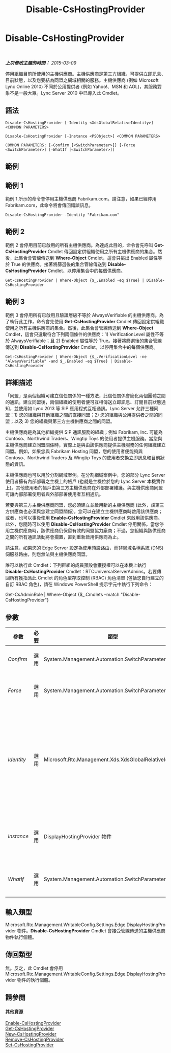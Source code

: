 ﻿---
title: Disable-CsHostingProvider
TOCTitle: Disable-CsHostingProvider
ms:assetid: 67d67111-aa04-4241-8f41-e8059fd1649c
ms:mtpsurl: https://technet.microsoft.com/zh-tw/library/Gg398481(v=OCS.15)
ms:contentKeyID: 49291179
ms.date: 08/10/2015
mtps_version: v=OCS.15
ms.translationtype: HT
---

# Disable-CsHostingProvider

 

_**上次修改主題的時間：** 2015-03-09_

停用組織目前所使用的主機供應商。主機供應商是第三方組織，可提供立即訊息、目前狀態，以及您要結為同盟之網域相關的服務。主機供應商 (例如 Microsoft Lync Online 2010) 不同於公用提供者 (例如 Yahoo\!、MSN 和 AOL)，其服務對象不是一般大眾。Lync Server 2010 中已導入此 Cmdlet。

## 語法

    Disable-CsHostingProvider [-Identity <XdsGlobalRelativeIdentity>] <COMMON PARAMETERS>

    Disable-CsHostingProvider [-Instance <PSObject>] <COMMON PARAMETERS>

    COMMON PARAMETERS: [-Confirm [<SwitchParameter>]] [-Force <SwitchParameter>] [-WhatIf [<SwitchParameter>]]

## 範例

## 範例 1

範例 1 所示的命令會停用主機供應商 Fabrikam.com。請注意，如果已經停用 Fabrikam.com，此命令將會傳回錯誤訊息。

    Disable-CsHostingProvider -Identity "Fabrikam.com"

## 範例 2

範例 2 會停用目前已啟用的所有主機供應商。為達成此目的，命令會先呼叫 **Get-CsHostingProvider** Cmdlet 傳回設定供組織使用之所有主機供應商的集合。然後，此集合會管線傳送到 **Where-Object** Cmdlet，這會只挑出 Enabled 屬性等於 True 的供應商。接著將篩選後的集合管線傳送到 **Disable-CsHostingProvider** Cmdlet，以停用集合中的每個供應商。

    Get-CsHostingProvider | Where-Object {$_.Enabled -eq $True} | Disable-CsHostingProvider

## 範例 3

範例 3 會停用所有已啟用且驗證層級不等於 AlwaysVerifiable 的主機供應商。為了執行此工作，命令會先使用 **Get-CsHostingProvider** Cmdlet 傳回設定供組織使用之所有主機供應商的集合。然後，此集合會管線傳送到 **Where-Object** Cmdlet，這會只選取符合下列兩個條件的供應商：1) VerificationLevel 屬性不等於 AlwaysVerifiable；且 2) Enabled 屬性等於 True。接著將篩選後的集合管線傳送到 **Disable-CsHostingProvider** Cmdlet，以停用集合中的每個供應商。

    Get-CsHostingProvider | Where-Object {$_.VerificationLevel -ne "AlwaysVerifiable" -and $_.Enabled -eq $True} | Disable-CsHostingProvider

## 詳細描述

「同盟」是兩個組織可建立信任關係的一種方法，此信任關係會簡化兩個團體之間的通訊。建立同盟後，兩個組織的使用者便可互相傳送立即訊息、訂閱目前狀態通知，並使用如 Lync 2013 等 SIP 應用程式互相通訊。Lync Server 允許三種同盟：1) 您的組織與其他組織之間的直接同盟；2) 您的組織與公用提供者之間的同盟；以及 3) 您的組織與第三方主機供應商之間的同盟。

主機供應商是為其他組織提供 SIP 通訊服務的組織；例如 Fabrikam, Inc. 可能為 Contoso、Northwind Traders、Wingtip Toys 的使用者提供主機服務。當您與主機供應商建立同盟關係時，實際上是與由該供應商提供主機服務的任何組織建立同盟。例如，如果您與 Fabrikam Hosting 同盟，您的使用者便能夠與 Contoso、Northwind Traders 及 Wingtip Toys 的使用者交換立即訊息和目前狀態的資訊。

主機供應商也可以用於分割網域案例。在分割網域案例中，您的部分 Lync Server 使用者擁有內部部署之主機上的帳戶 (也就是主機位於您的 Lync Server 本機實作上)。其他使用者的帳戶由第三方主機供應商在外部部署維護。與主機供應商同盟可讓內部部署使用者與外部部署使用者互相通訊。

若要與第三方主機供應商同盟，您必須建立並啟用新的主機供應商 (此外，該第三方供應商也必須與您建立同盟關係)。您可以在建立主機供應商時啟用該供應商；或者，也可以事後使用 **Enable-CsHostingProvider** Cmdlet 來啟用該供應商。此外，您隨時可以使用 **Disable-CsHostingProvider** Cmdlet 停用關係。當您停用主機供應商時，該供應商仍保留有效的同盟協力廠商；不過，您組織與該供應商之間的所有通訊活動將會擱置，直到重新啟用供應商為止。

請注意，如果您的 Edge Server 設定為使用預設路由，而非網域名稱系統 (DNS) 伺服器路由，則您無法與主機供應商同盟。

誰可以執行此 Cmdlet：下列群組的成員預設會獲授權可以在本機上執行 **Disable-CsHostingProvider** Cmdlet：RTCUniversalServerAdmins。若要傳回所有獲指派此 Cmdlet 的角色型存取控制 (RBAC) 角色清單 (包括您自行建立的自訂 RBAC 角色)，請在 Windows PowerShell 提示字元中執行下列命令：

Get-CsAdminRole | Where-Object {$\_.Cmdlets –match "Disable-CsHostingProvider"}

## 參數


<table>
<colgroup>
<col style="width: 25%" />
<col style="width: 25%" />
<col style="width: 25%" />
<col style="width: 25%" />
</colgroup>
<thead>
<tr class="header">
<th>參數</th>
<th>必要</th>
<th>類型</th>
<th>說明</th>
</tr>
</thead>
<tbody>
<tr class="odd">
<td><p><em>Confirm</em></p></td>
<td><p>選用</p></td>
<td><p>System.Management.Automation.SwitchParameter</p></td>
<td><p>在執行命令前先提示確認。</p></td>
</tr>
<tr class="even">
<td><p><em>Force</em></p></td>
<td><p>選用</p></td>
<td><p>System.Management.Automation.SwitchParameter</p></td>
<td><p>隱藏執行命令時可能發生的非嚴重錯誤訊息。</p></td>
</tr>
<tr class="odd">
<td><p><em>Identity</em></p></td>
<td><p>選用</p></td>
<td><p>Microsoft.Rtc.Management.Xds.XdsGlobalRelativeIdentity</p></td>
<td><p>要停用之主機供應商的唯一識別碼。Identity 可能是主機供應商的完整網域 (FQDN) 名稱 (例如 fabrikam.com)，或者可能是提供服務的公司名稱 (Fabrikam, Inc.)。</p></td>
</tr>
<tr class="even">
<td><p><em>Instance</em></p></td>
<td><p>選用</p></td>
<td><p>DisplayHostingProvider 物件</p></td>
<td><p>允許您將物件參考傳遞給 Cmdlet，而非設定個別的參數值。</p></td>
</tr>
<tr class="odd">
<td><p><em>WhatIf</em></p></td>
<td><p>選用</p></td>
<td><p>System.Management.Automation.SwitchParameter</p></td>
<td><p>說明執行命令時若不實際執行命令的後果。</p></td>
</tr>
</tbody>
</table>


## 輸入類型

Microsoft.Rtc.Management.WritableConfig.Settings.Edge.DisplayHostingProvider 物件。**Disable-CsHostingProvider** Cmdlet 會接受管線傳送的主機供應商物件執行個體。

## 傳回類型

無。反之，此 Cmdlet 會停用 Microsoft.Rtc.Management.WritableConfig.Settings.Edge.DisplayHostingProvider 物件的執行個體。

## 請參閱

#### 其他資源

[Enable-CsHostingProvider](enable-cshostingprovider.md)  
[Get-CsHostingProvider](get-cshostingprovider.md)  
[New-CsHostingProvider](new-cshostingprovider.md)  
[Remove-CsHostingProvider](remove-cshostingprovider.md)  
[Set-CsHostingProvider](set-cshostingprovider.md)


